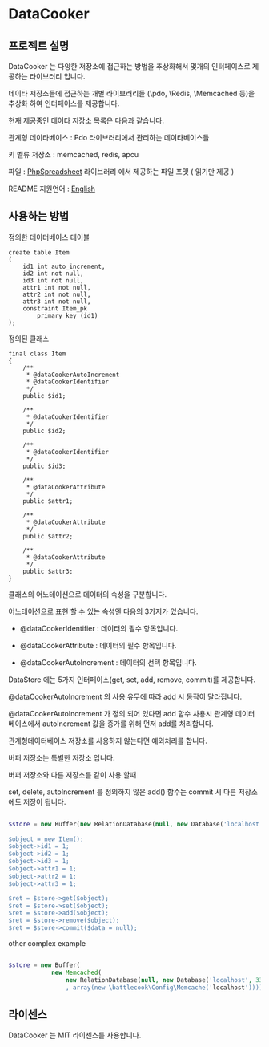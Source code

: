 # DataCooker


## 프로젝트 설명

DataCooker 는 다양한 저장소에 접근하는 방법을 추상화해서 몇개의 인터페이스로 제공하는 라이브러리 입니다. 

데이타 저장소들에 접근하는 개별 라이브러리들 (\pdo, \Redis, \Memcached 등)을 추상화 하여 인터페이스를 제공합니다. 

현재 제공중인 데이타 저장소 목록은 다음과 같습니다.

관계형 데이타베이스 : Pdo 라이브러리에서 관리하는 데이타베이스들 

키 벨류 저장소 : memcached, redis, apcu

파일 : [PhpSpreadsheet](https://github.com/PHPOffice/PhpSpreadsheet) 라이브러리 에서 제공하는 파일 포맷 ( 읽기만 제공 )

README 지원언어 : [English](README.md)

## 사용하는 방법

정의한 데이터베이스 테이블

```
create table Item
(
	id1 int auto_increment,
	id2 int not null,
	id3 int not null,
	attr1 int not null,
	attr2 int not null,
	attr3 int not null,
	constraint Item_pk
		primary key (id1)
);

```

정의된 클래스

```
final class Item
{
    /**
     * @dataCookerAutoIncrement
     * @dataCookerIdentifier
     */
    public $id1;
    
    /**
     * @dataCookerIdentifier
     */
    public $id2;
    
    /**
     * @dataCookerIdentifier
     */
    public $id3;
    
    /**
     * @dataCookerAttribute
     */
    public $attr1;
    
    /**
     * @dataCookerAttribute
     */
    public $attr2;
    
    /**
     * @dataCookerAttribute
     */
    public $attr3;
}
```

클래스의 어노테이션으로 데이터의 속성을 구분합니다.

어노테이션으로 표현 할 수 있는 속성엔 다음의 3가지가 있습니다.

* @dataCookerIdentifier : 데이터의 필수 항목입니다.

* @dataCookerAttribute : 데이터의 필수 항목입니다.

* @dataCookerAutoIncrement : 데이터의 선택 항목입니다. 

DataStore 에는 5가지 인터페이스(get, set, add, remove, commit)를 제공합니다. 

@dataCookerAutoIncrement 의 사용 유무에 따라 add 시 동작이 달라집니다.
 
@dataCookerAutoIncrement 가 정의 되어 있다면 add 함수 사용시 관계형 데이터 베이스에서 autoIncrement 값을 증가를 위해 먼저 add를 처리합니다. 

관계형데이터베이스 저장소를 사용하지 않는다면 예외처리를 합니다.

버퍼 저장소는 특별한 저장소 입니다.

버퍼 저장소와 다른 저장소를 같이 사용 할때 

set, delete, autoIncrement 를 정의하지 않은 add() 함수는 commit 시 다른 저장소에도 저장이 됩니다. 

```php

$store = new Buffer(new RelationDatabase(null, new Database('localhost', 3306, 'dbName, new Auth('id', 'password'))));
       
$object = new Item();
$object->id1 = 1;
$object->id2 = 1;
$object->id3 = 1;
$object->attr1 = 1;
$object->attr2 = 1;
$object->attr3 = 1;

$ret = $store->get($object);
$ret = $store->set($object);
$ret = $store->add($object);
$ret = $store->remove($object);
$ret = $store->commit($data = null);

```

other complex example

```php

$store = new Buffer(
            new Memcached(
                new RelationDatabase(null, new Database('localhost', 3306, 'dbName, new Auth('id', 'password')))
                , array(new \battlecook\Config\Memcache('localhost'))));
```


## 라이센스

DataCooker 는 MIT 라이센스를 사용합니다.




